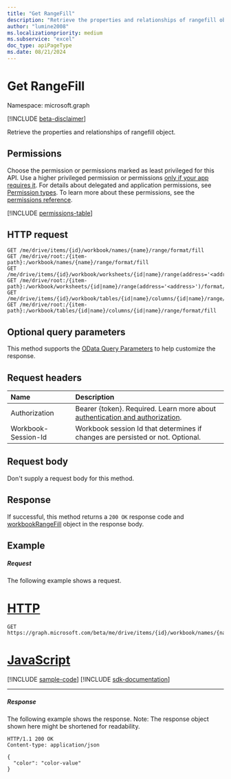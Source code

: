 ```yaml
---
title: "Get RangeFill"
description: "Retrieve the properties and relationships of rangefill object."
author: "lumine2008"
ms.localizationpriority: medium
ms.subservice: "excel"
doc_type: apiPageType
ms.date: 08/21/2024
---
```


# Get RangeFill

Namespace: microsoft.graph

[!INCLUDE [beta-disclaimer](../../includes/beta-disclaimer.md)]

Retrieve the properties and relationships of rangefill object.
## Permissions
Choose the permission or permissions marked as least privileged for this API. Use a higher privileged permission or permissions [only if your app requires it](/graph/permissions-overview#best-practices-for-using-microsoft-graph-permissions). For details about delegated and application permissions, see [Permission types](/graph/permissions-overview#permission-types). To learn more about these permissions, see the [permissions reference](/graph/permissions-reference).

<!-- { "blockType": "permissions", "name": "rangefill_get" } -->
[!INCLUDE [permissions-table](../includes/permissions/rangefill-get-permissions.md)]

## HTTP request
<!-- { "blockType": "ignored" } -->
```http
GET /me/drive/items/{id}/workbook/names/{name}/range/format/fill
GET /me/drive/root:/{item-path}:/workbook/names/{name}/range/format/fill
GET /me/drive/items/{id}/workbook/worksheets/{id|name}/range(address='<address>')/format/fill
GET /me/drive/root:/{item-path}:/workbook/worksheets/{id|name}/range(address='<address>')/format/fill
GET /me/drive/items/{id}/workbook/tables/{id|name}/columns/{id|name}/range/format/fill
GET /me/drive/root:/{item-path}:/workbook/tables/{id|name}/columns/{id|name}/range/format/fill
```
## Optional query parameters
This method supports the [OData Query Parameters](/graph/query-parameters) to help customize the response.

## Request headers
| Name      |Description|
|:----------|:----------|
|Authorization|Bearer {token}. Required. Learn more about [authentication and authorization](/graph/auth/auth-concepts).|
| Workbook-Session-Id  | Workbook session Id that determines if changes are persisted or not. Optional.|

## Request body
Don't supply a request body for this method.

## Response

If successful, this method returns a `200 OK` response code and [workbookRangeFill](../resources/workbookrangefill.md) object in the response body.
## Example
##### Request
The following example shows a request.

# [HTTP](#tab/http)
<!-- {
  "blockType": "request",
  "name": "get_rangefill"
}-->
```msgraph-interactive
GET https://graph.microsoft.com/beta/me/drive/items/{id}/workbook/names/{name}/range/format/fill
```

# [JavaScript](#tab/javascript)
[!INCLUDE [sample-code](../includes/snippets/javascript/get-rangefill-javascript-snippets.md)]
[!INCLUDE [sdk-documentation](../includes/snippets/snippets-sdk-documentation-link.md)]

---

##### Response
The following example shows the response. Note: The response object shown here might be shortened for readability.
<!-- {
  "blockType": "response",
  "truncated": true,
  "@odata.type": "microsoft.graph.workbookRangeFill"
} -->
```http
HTTP/1.1 200 OK
Content-type: application/json

{
  "color": "color-value"
}
```

<!-- uuid: 8fcb5dbc-d5aa-4681-8e31-b001d5168d79
2015-10-25 14:57:30 UTC -->
<!--
{
  "type": "#page.annotation",
  "description": "Get RangeFill",
  "keywords": "",
  "section": "documentation",
  "tocPath": "",
  "suppressions": [
  ]
}
-->
